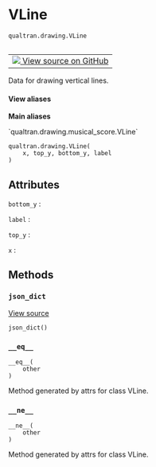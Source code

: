 # VLine
`qualtran.drawing.VLine`


<table class="tfo-notebook-buttons tfo-api nocontent" align="left">
<td>
  <a target="_blank" href="https://github.com/quantumlib/Qualtran/blob/main/qualtran/drawing/musical_score.py#L505-L515">
    <img src="https://www.tensorflow.org/images/GitHub-Mark-32px.png" />
    View source on GitHub
  </a>
</td>
</table>



Data for drawing vertical lines.

<section class="expandable">
  <h4 class="showalways">View aliases</h4>
  <p>
<b>Main aliases</b>
<p>`qualtran.drawing.musical_score.VLine`</p>
</p>
</section>

<pre class="devsite-click-to-copy prettyprint lang-py tfo-signature-link">
<code>qualtran.drawing.VLine(
    x, top_y, bottom_y, label
)
</code></pre>



<!-- Placeholder for "Used in" -->




<h2 class="add-link">Attributes</h2>

`bottom_y`<a id="bottom_y"></a>
: &nbsp;

`label`<a id="label"></a>
: &nbsp;

`top_y`<a id="top_y"></a>
: &nbsp;

`x`<a id="x"></a>
: &nbsp;




## Methods

<h3 id="json_dict"><code>json_dict</code></h3>

<a target="_blank" class="external" href="https://github.com/quantumlib/Qualtran/blob/main/qualtran/drawing/musical_score.py#L514-L515">View source</a>

<pre class="devsite-click-to-copy prettyprint lang-py tfo-signature-link">
<code>json_dict()
</code></pre>




<h3 id="__eq__"><code>__eq__</code></h3>

<pre class="devsite-click-to-copy prettyprint lang-py tfo-signature-link">
<code>__eq__(
    other
)
</code></pre>

Method generated by attrs for class VLine.


<h3 id="__ne__"><code>__ne__</code></h3>

<pre class="devsite-click-to-copy prettyprint lang-py tfo-signature-link">
<code>__ne__(
    other
)
</code></pre>

Method generated by attrs for class VLine.




